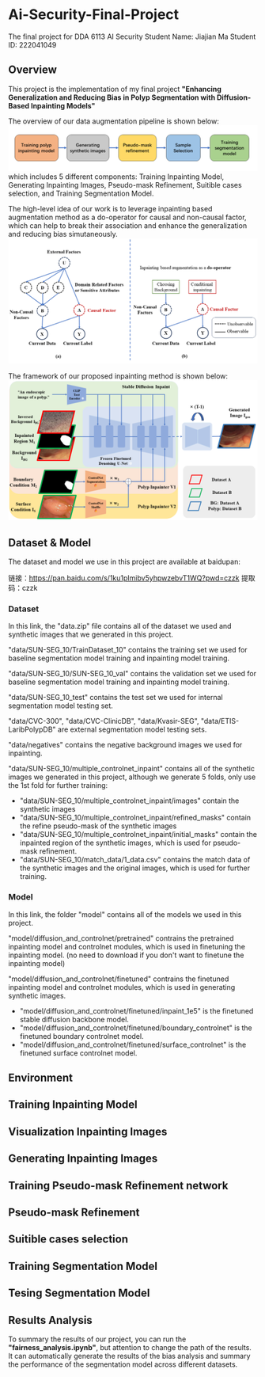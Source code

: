 # Ai-Security-Final-Project
The final project for DDA 6113 AI Security
Student Name: Jiajian Ma
Student ID: 222041049

## Overview
This project is the implementation of my final project **"Enhancing Generalization and Reducing Bias in Polyp
Segmentation with Diffusion-Based Inpainting Models"**

The overview of our data augmentation pipeline is shown below:
![image](https://github.com/497662892/Ai-Security-Final-Project/blob/main/imgs/pipeline.png)
which includes 5 different components: Training Inpainting Model, Generating Inpainting Images, Pseudo-mask Refinement, Suitible cases selection, and Training Segmentation Model.

The high-level idea of our work is to leverage inpainting based augmentation method as a do-operator for causal and non-causal factor, which can help to break their association and enhance the generalization and reducing bias simutaneously.
![image](https://github.com/497662892/Ai-Security-Final-Project/blob/main/imgs/casual.PNG)

The framework of our proposed inpainting method is shown below:
![image](https://github.com/497662892/Ai-Security-Final-Project/blob/main/imgs/inpaint_model.PNG)

## Dataset & Model
The dataset and model we use in this project are available at baidupan:

链接：https://pan.baidu.com/s/1ku1pImibv5yhpwzebvT1WQ?pwd=czzk 
提取码：czzk 

### Dataset
In this link, the "data.zip" file contains all of the dataset we used and synthetic images that we generated in this project.

"data/SUN-SEG_10/TrainDataset_10" contains the training set we used for baseline segmentation model training and inpainting model training.

"data/SUN-SEG_10/SUN-SEG_10_val" contains the validation set we used for baseline segmentation model training and inpainting model training.

"data/SUN-SEG_10_test" contains the test set we used for internal segmentation model testing set.

"data/CVC-300", "data/CVC-ClinicDB", "data/Kvasir-SEG", "data/ETIS-LaribPolypDB" are external segmentation model testing sets.

"data/negatives" contains the negative background images we used for inpainting.

"data/SUN-SEG_10/multiple_controlnet_inpaint" contains all of the synthetic images we generated in this project, although we 
generate 5 folds, only use the 1st fold for further training:

- "data/SUN-SEG_10/multiple_controlnet_inpaint/images" contain the synthetic images
- "data/SUN-SEG_10/multiple_controlnet_inpaint/refined_masks" contain the refine pseudo-mask of the synthetic images
- "data/SUN-SEG_10/multiple_controlnet_inpaint/initial_masks" contain the inpainted region of the synthetic images, which is used for pseudo-mask refinement.
- "data/SUN-SEG_10/match_data/1_data.csv" contains the match data of the synthetic images and the original images, which is used for further training.

### Model
In this link, the folder "model" contains all of the models we used in this project.

"model/diffusion_and_controlnet/pretrained" contrains the pretrained inpainting model and controlnet modules, which is used in finetuning the inpainting model. (no need to download if you don't want to finetune the inpainting model)

"model/diffusion_and_controlnet/finetuned" contrains the finetuned inpainting model and controlnet modules, which is used in generating synthetic images.

- "model/diffusion_and_controlnet/finetuned/inpaint_1e5" is the finetuned stable diffusion backbone model.
- "model/diffusion_and_controlnet/finetuned/boundary_controlnet" is the finetuned boundary controlnet model.
- "model/diffusion_and_controlnet/finetuned/surface_controlnet" is the finetuned surface controlnet model.

## Environment

## Training Inpainting Model

## Visualization Inpainting Images

## Generating Inpainting Images

## Training Pseudo-mask Refinement network

## Pseudo-mask Refinement

## Suitible cases selection

## Training Segmentation Model

## Tesing Segmentation Model

## Results Analysis
To summary the results of our project, you can run the **"fairness_analysis.ipynb"**, but attention to change the path of the results. It can automatically generate the results of the bias analysis and summary the performance of the segmentation model across different datasets.